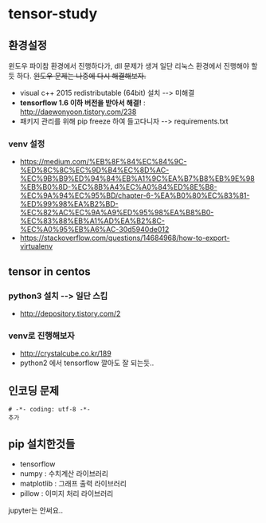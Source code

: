 # tensor-study

## 환경설정
윈도우 파이참 환경에서 진행하다가, dll 문제가 생겨 일단 리눅스 환경에서 진행해야 할듯 하다. ~~윈도우 문제는 나중에 다시 해결해보자.~~

 - visual c++ 2015 redistributable (64bit) 설치 --> 미해결
 - **tensorflow 1.6 이하 버전을 받아서 해결!** : http://daewonyoon.tistory.com/238
 - 패키지 관리를 위해 pip freeze 하여 들고다니자 --> requirements.txt 
   
### venv 설정
 - https://medium.com/%EB%8F%84%EC%84%9C-%ED%8C%8C%EC%9D%B4%EC%8D%AC-%EC%9B%B9%ED%94%84%EB%A1%9C%EA%B7%B8%EB%9E%98%EB%B0%8D-%EC%8B%A4%EC%A0%84%ED%8E%B8-%EC%9A%94%EC%95%BD/chapter-6-%EA%B0%80%EC%83%81-%ED%99%98%EA%B2%BD-%EC%82%AC%EC%9A%A9%ED%95%98%EA%B8%B0-%EC%83%88%EB%A1%AD%EA%B2%8C-%EC%A0%95%EB%A6%AC-30d5940de012
 - https://stackoverflow.com/questions/14684968/how-to-export-virtualenv

## tensor in centos
### python3 설치 --> 일단 스킵
- http://depository.tistory.com/2

### venv로 진행해보자
 - http://crystalcube.co.kr/189
 - python2 에서 tensorflow 깔아도 잘 되는듯..

## 인코딩 문제
```
# -*- coding: utf-8 -*-
추가
```

## pip 설치한것들
- tensorflow
- numpy : 수치계산 라이브러리
- matplotlib : 그래프 출력 라이브러리
- pillow : 이미지 처리 라이브러리

jupyter는 안써요..
